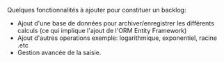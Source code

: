 Quelques fonctionnalités à ajouter pour constituer un backlog:
 - Ajout d'une base de données pour archiver/enregistrer les différents calculs (ce qui implique l'ajout de l'ORM Entity Framework)
 - Ajout d'autres operations exemple: logarithmique, exponentiel, racine .etc
 - Gestion avancée de la saisie.